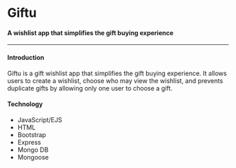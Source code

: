 <h1> Giftu </h1>
<h4> A wishlist app that simplifies the gift buying experience </h4>

<hr />
<h4> Introduction </h4>
<p>Giftu is a gift wishlist app that simplifies the gift buying experience. It allows users to create a wishlist, choose who may view the wishlist, and 
  prevents duplicate gifts by allowing only one user to choose a gift.</p>

<h4> Technology </h4>
<ul>
  <li>JavaScript/EJS</li>
  <li>HTML</li>
  <li>Bootstrap</li>
  <li>Express</li>
  <li>Mongo DB</li>
  <li>Mongoose</li>
 </li>
 

